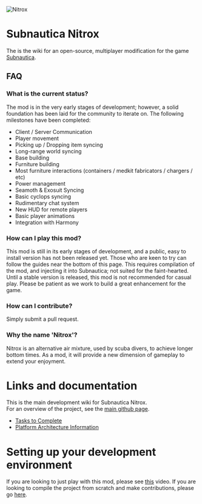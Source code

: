 ![Nitrox](https://camo.githubusercontent.com/7143d07aee111adaa66453da547a010bdffd5b09/68747470733a2f2f73332e616d617a6f6e6177732e636f6d2f6e6974726f786d6f642f4c6f676f2e706e67)
# Subnautica Nitrox

The is the wiki for an open-source, multiplayer modification for the game [Subnautica](https://unknownworlds.com/subnautica/).

## FAQ
### What is the current status?

The mod is in the very early stages of development; however, a solid foundation has been laid for the community to iterate on. The following milestones have been completed:<BR>

* Client / Server Communication
* Player movement
* Picking up / Dropping item syncing
* Long-range world syncing
* Base building
* Furniture building
* Most furniture interactions (containers / medkit fabricators / chargers / etc)
* Power management
* Seamoth & Exosuit Syncing
* Basic cyclops syncing
* Rudimentary chat system
* New HUD for remote players
* Basic player animations
* Integration with Harmony

### How can I play this mod?

This mod is still in its early stages of development, and a public, easy to install version has not been released yet. Those who are keen to try can follow the guides near the bottom of this page. This requires compilation of the mod, and injecting it into Subnautica; not suited for the faint-hearted. Until a stable version is released, this mod is not recommended for casual play. Please be patient as we work to build a great enhancement for the game.

### How can I contribute?

Simply submit a pull request.

### Why the name 'Nitrox'?

Nitrox is an alternative air mixture, used by scuba divers, to achieve longer bottom times. As a mod, it will provide a new dimension of gameplay to extend your enjoyment.

# Links and documentation
This is the main development wiki for Subnautica Nitrox.<BR>
For an overview of the project, see the [main github page](https://github.com/SubnauticaNitrox/Nitrox).

* [Tasks to Complete](https://github.com/orgs/SubnauticaNitrox/projects/1)
* [Platform Architecture Information](https://github.com/SubnauticaNitrox/Nitrox/wiki/Platform-Architecture)

# Setting up your development environment
If you are looking to just play with this mod, please see [this](https://www.youtube.com/watch?v=Mw1lzj5l2zk) video. If you are looking to compile the project from scratch and make contributions, please go [here](https://github.com/SubnauticaNitrox/Nitrox/wiki/Setting-up-a-development-environment-for-Nitrox).
